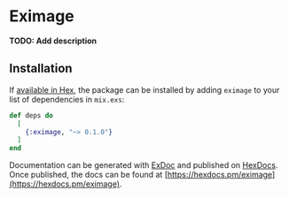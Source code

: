 # Eximage

**TODO: Add description**

## Installation

If [available in Hex](https://hex.pm/docs/publish), the package can be installed
by adding `eximage` to your list of dependencies in `mix.exs`:

```elixir
def deps do
  [
    {:eximage, "~> 0.1.0"}
  ]
end
```

Documentation can be generated with [ExDoc](https://github.com/elixir-lang/ex_doc)
and published on [HexDocs](https://hexdocs.pm). Once published, the docs can
be found at [https://hexdocs.pm/eximage](https://hexdocs.pm/eximage).

